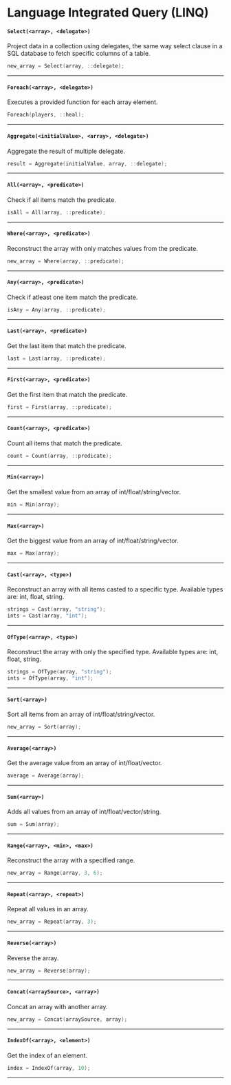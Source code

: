# Language Integrated Query (LINQ)

#### ``Select(<array>, <delegate>)``
Project data in a collection using delegates, the same way select clause in a SQL database to fetch specific columns of a table.

```c
new_array = Select(array, ::delegate);
```
<hr>

#### ``Foreach(<array>, <delegate>)``
Executes a provided function for each array element.

```c
Foreach(players, ::heal);
```
<hr>

#### ``Aggregate(<initialValue>, <array>, <delegate>)``
Aggregate the result of multiple delegate.

```c
result = Aggregate(initialValue, array, ::delegate);
```
<hr>

#### ``All(<array>, <predicate>)``
Check if all items match the predicate.

```c
isAll = All(array, ::predicate);
```
<hr>

#### ``Where(<array>, <predicate>)``
Reconstruct the array with only matches values from the predicate.

```c
new_array = Where(array, ::predicate);
```
<hr>

#### ``Any(<array>, <predicate>)``
Check if atleast one item match the predicate.

```c
isAny = Any(array, ::predicate);
```
<hr>

#### ``Last(<array>, <predicate>)``
Get the last item that match the predicate.

```c
last = Last(array, ::predicate);
```
<hr>

#### ``First(<array>, <predicate>)``
Get the first item that match the predicate.

```c
first = First(array, ::predicate);
```
<hr>

#### ``Count(<array>, <predicate>)``
Count all items that match the predicate.

```c
count = Count(array, ::predicate);
```
<hr>

#### ``Min(<array>)``
Get the smallest value from an array of int/float/string/vector.

```c
min = Min(array);
```
<hr>

#### ``Max(<array>)``
Get the biggest value from an array of int/float/string/vector.

```c
max = Max(array);
```
<hr>

#### ``Cast(<array>, <type>)``
Reconstruct an array with all items casted to a specific type.
Available types are: int, float, string.

```c
strings = Cast(array, "string");
ints = Cast(array, "int");
```
<hr>

#### ``OfType(<array>, <type>)``
Reconstruct the array with only the specified type.
Available types are: int, float, string.

```c
strings = OfType(array, "string");
ints = OfType(array, "int");
```
<hr>

#### ``Sort(<array>)``
Sort all items from an array of int/float/string/vector.

```c
new_array = Sort(array);
```
<hr>

#### ``Average(<array>)``
Get the average value from an array of int/float/vector.

```c
average = Average(array);
```
<hr>

#### ``Sum(<array>)``
Adds all values from an array of int/float/vector/string.

```c
sum = Sum(array);
```
<hr>

#### ``Range(<array>, <min>, <max>)``
Reconstruct the array with a specified range.

```c
new_array = Range(array, 3, 6);
```
<hr>

#### ``Repeat(<array>, <repeat>)``
Repeat all values in an array.

```c
new_array = Repeat(array, 3);
```
<hr>

#### ``Reverse(<array>)``
Reverse the array.

```c
new_array = Reverse(array);
```
<hr>

#### ``Concat(<arraySource>, <array>)``
Concat an array with another array.

```c
new_array = Concat(arraySource, array);
```
<hr>

#### ``IndexOf(<array>, <element>)``
Get the index of an element.

```c
index = IndexOf(array, 10);
```
<hr>

